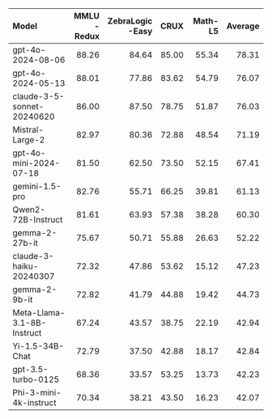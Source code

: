 | Model                      |   MMLU<br/>-Redux |   ZebraLogic<br/>-Easy |   CRUX |   Math-L5 |   Average |
|:---------------------------|------------------:|-----------------------:|-------:|----------:|----------:|
| gpt-4o-2024-08-06          |             88.26 |                  84.64 |  85.00 |     55.34 |     78.31 |
| gpt-4o-2024-05-13          |             88.01 |                  77.86 |  83.62 |     54.79 |     76.07 |
| claude-3-5-sonnet-20240620 |             86.00 |                  87.50 |  78.75 |     51.87 |     76.03 |
| Mistral-Large-2            |             82.97 |                  80.36 |  72.88 |     48.54 |     71.19 |
| gpt-4o-mini-2024-07-18     |             81.50 |                  62.50 |  73.50 |     52.15 |     67.41 |
| gemini-1.5-pro             |             82.76 |                  55.71 |  66.25 |     39.81 |     61.13 |
| Qwen2-72B-Instruct         |             81.61 |                  63.93 |  57.38 |     38.28 |     60.30 |
| gemma-2-27b-it             |             75.67 |                  50.71 |  55.88 |     26.63 |     52.22 |
| claude-3-haiku-20240307    |             72.32 |                  47.86 |  53.62 |     15.12 |     47.23 |
| gemma-2-9b-it              |             72.82 |                  41.79 |  44.88 |     19.42 |     44.73 |
| Meta-Llama-3.1-8B-Instruct |             67.24 |                  43.57 |  38.75 |     22.19 |     42.94 |
| Yi-1.5-34B-Chat            |             72.79 |                  37.50 |  42.88 |     18.17 |     42.84 |
| gpt-3.5-turbo-0125         |             68.36 |                  33.57 |  53.25 |     13.73 |     42.23 |
| Phi-3-mini-4k-instruct     |             70.34 |                  38.21 |  43.50 |     16.23 |     42.07 |
